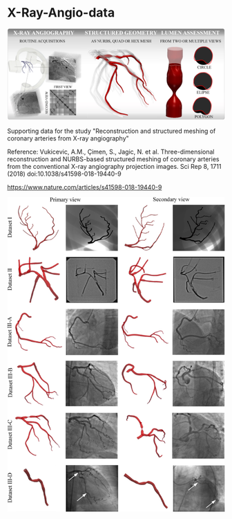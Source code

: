 # X-Ray-Angio-data

![](Graphical%20Abstract.jpg)

Supporting data for the study "Reconstruction and structured meshing of coronary arteries from X-ray angiography"

Reference: Vukicevic, A.M., Çimen, S., Jagic, N. et al. Three-dimensional reconstruction and NURBS-based structured meshing of coronary arteries from the conventional X-ray angiography projection images. Sci Rep 8, 1711 (2018) doi:10.1038/s41598-018-19440-9

https://www.nature.com/articles/s41598-018-19440-9

![](Figure%2008.jpg)
